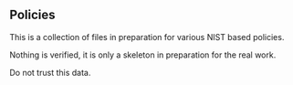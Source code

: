 ## Policies

This is a collection of files in preparation for various NIST based policies.

Nothing is verified, it is only a skeleton in preparation for the real work.

Do not trust this data.